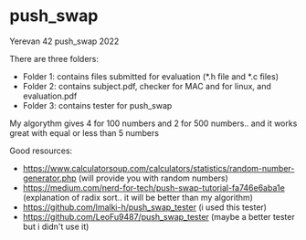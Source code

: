 # push_swap
Yerevan 42 push_swap 2022

There are three folders:
- Folder 1: contains files submitted for evaluation (*.h file and *.c files)
- Folder 2: contains subject.pdf, checker for MAC and for linux, and evaluation.pdf
- Folder 3: contains tester for push_swap

My algorythm gives 4 for 100 numbers and 2 for 500 numbers.. and it works great with equal or less than 5 numbers

Good resources:
- https://www.calculatorsoup.com/calculators/statistics/random-number-generator.php (will provide you with random numbers)
- https://medium.com/nerd-for-tech/push-swap-tutorial-fa746e6aba1e (explanation of radix sort.. it will be better than my algorithm)
- https://github.com/lmalki-h/push_swap_tester (i used this tester)
- https://github.com/LeoFu9487/push_swap_tester (maybe a better tester but i didn't use it)
